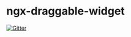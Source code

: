 # ngx-draggable-widget

[![Gitter](https://badges.gitter.im/ngx-draggable-widget/Lobby.svg)](https://gitter.im/ngx-draggable-widget/Lobby?utm_source=badge&utm_medium=badge&utm_campaign=pr-badge&utm_content=badge)